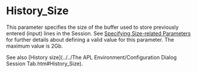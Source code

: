 # History_Size

This parameter specifies the size of the buffer used to store previously entered (input) lines in the Session. See [Specifying Size-related Parameters](../configuration-parameters.md) for further details about defining a valid value for this parameter. The maximum value is 2Gb.

See also [History size](../../The APL Environment/Configuration Dialog Session Tab.htm#History_Size).
